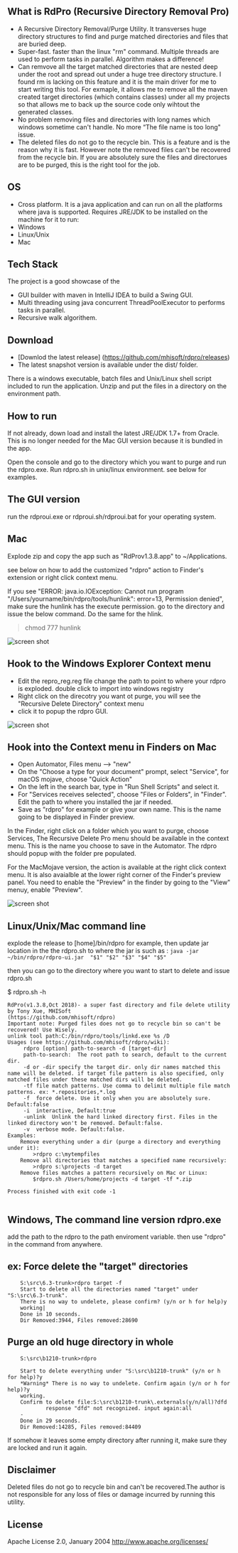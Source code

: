 ## What is RdPro (Recursive Directory Removal Pro)

* A Recursive Directory Removal/Purge Utility.  It transverses huge directory structures to find and purge matched directories and files that are buried deep. 
* Super-fast. faster than the linux "rm" command.  Multiple threads are used to perform tasks in parallel. Algorithm makes a difference! 
* Can remvove all the target matched directories that are nested deep under the root and spread out under a huge tree directory structure. I found rm is lacking on this feature and it is the main driver for me to start writing this tool. For exmaple, it allows me to remove all the maven created target directories (which contains classes) under all my projects so that allows me to back up the source code only wihtout the generated classes. 
* No problem removing files and directories with long names which windows sometime can't handle.  No more “The file name is too long" issue. 
* The deleted files do not go to the recycle bin. This is a feature and is the reason why it is fast. However note the removed files can't be recovered from the recycle bin. If you are absolutely sure the files and directorues are to be purged, this is the right tool for the job. 

## OS 
*  Cross platform. It is a java application and can run on all the platforms where java is supported. Requires JRE/JDK to be installed on the machine for it to run:
*  Windows 
*  Linux/Unix
*  Mac

## Tech Stack
The project is a good showcase of the 
* GUI builder with maven in IntelliJ IDEA to build a Swing GUI.
* Multi threading using java concurrent ThreadPoolExecutor to performs tasks in parallel.
* Recursive walk algorithem.

## Download

- [Downlod the latest release] (https://github.com/mhisoft/rdpro/releases)
- The latest snapshot version is available under the dist/ folder.

There is a windows executable, batch files and Unix/Linux shell script included to run the application. Unzip and put the files in a directory on the environment path. 

## How to run

If not already, down load and install the latest JRE/JDK 1.7+ from Oracle.
This is no longer needed for the Mac GUI version because it is bundled in the app. 

Open the console and go to the directory which you want to purge and run the rdpro.exe.  Run rdpro.sh in unix/linux environment. see below for examples.

## The GUI version 
run the rdproui.exe or rdproui.sh/rdproui.bat for your operating system. 

## Mac
Explode zip and copy the app such as "RdProv1.3.8.app" to ~/Applications.

see below on how to add the customized "rdpro" action to Finder's extension or right click context menu. 

If you see "ERROR: java.io.IOException: Cannot run program "/Users/yourname/bin/rdpro/tools/hunlink": error=13, Permission denied", make sure the hunlink has the execute permission. go to the directory and issue the below command. Do the same for the hlink.

  >chmod 777 hunlink


![screen shot](doc/Screen%20Shot%202015-11-29%20at%2012.52.25%20PM.png "rdproui.exe screenshot")


## Hook to the Windows Explorer Context menu
- Edit the repro_reg.reg file change the path to point to where your rdpro is exploded.
double click to import into windows registry
- Right click on the direcotry you want ot purge, you will see the "Recursive Delete Directory" context menu
- click it to popup the rdpro GUI.

![screen shot](doc/11-22-2014%201-14-12%20PM(2).png "Windows exploer context menu")

## Hook into the Context menu in Finders on Mac

* Open Automator, Files menu --> "new"
* On the "Choose a type for your document" prompt, select "Service", for macOS mojave, choose "Quick Action"
* On the left in the search bar, type in "Run Shell Scripts" and select it.
* For "Services receives selected", choose "Files or Folders", in "Finder". Edit the path to where you installed the jar if needed.
* Save as "rdpro" for example or give your own name. This is the name going to be displayed in Finder preview. 

In the Finder, right click on a folder which you want to purge, choose Services, The Recursive Delete Pro menu should be available in the context menu. This is the name you choose to save in the Automator.  The rdpro should popup with the folder pre populated. 

For the MacMojave version, the action is available at the right click context menu. It is also avaialble at the lower right corner of the Finder's preview panel. You need to enable the "Preview" in the finder by going to the "View" menuy, enable "Preview".  

![screen shot](doc/rdpro-automator-setup.png "Create service using Automator")

## Linux/Unix/Mac command line 
explode the release to [home]/bin/rdpro for example, then update jar location in the the rdpro.sh to where the jar is
such as :
       `java -jar ~/bin/rdpro/rdpro-ui.jar  "$1" "$2" "$3" "$4" "$5"`

then you can go to the directory where you want to start to delete and issue rdpro.sh 

$ rdpro.sh -h

```
RdPro(v1.3.8,Oct 2018)- a super fast directory and file delete utility by Tony Xue, MHISoft
(https://github.com/mhisoft/rdpro)
Important note: Purged files does not go to recycle bin so can't be recovered! Use Wisely.
unlink tool path:C:/bin/rdpro/tools/linkd.exe %s /D 
Usages (see https://github.com/mhisoft/rdpro/wiki):
	 rdpro [option] path-to-search -d [target-dir] 
	 path-to-search:  The root path to search, default to the current dir.
	 -d or -dir specify the target dir. only dir names matched this name will be deleted. if target file pattern is also specified, only matched files under these matched dirs will be deleted.
	 -tf file match patterns. Use comma to delimit multiple file match patterns. ex: *.repositories,*.log
	 -f  force delete. Use it only when you are absolutely sure. Default:false 
	 -i  interactive, Default:true
	 -unlink  Unlink the hard linked directory first. Files in the linked directory won't be removed. Default:false.
	 -v  verbose mode. Default:false.
Examples:
	Remove everything under a dir (purge a directory and everything under it): 
		>rdpro c:\mytempfiles
	Remove all directories that matches a specified name recursively: 
		>rdpro s:\projects -d target 
	Remove files matches a pattern recursively on Mac or Linux:
		$rdpro.sh /Users/home/projects -d target -tf *.zip

Process finished with exit code -1
      
```       

##  Windows, The command line version rdpro.exe
add the path to the rdpro to the path enviroment variable. then  use "rdpro" in  the command from anywhere. 



## ex: Force delete the "target" directories 

```
	S:\src\6.3-trunk>rdpro target -f
	Start to delete all the directories named "target" under "S:\src\6.3-trunk".
	There is no way to undelete, please confirm? (y/n or h for help)y
	working|
	Done in 10 seconds.
	Dir Removed:3944, Files removed:28690
```

## Purge an old huge directory in whole

```
	S:\src\b1210-trunk>rdpro

	Start to delete everything under "S:\src\b1210-trunk" (y/n or h for help)?y
 	*Warning* There is no way to undelete. Confirm again (y/n or h for help)?y
	working.
	Confirm to delete file:S:\src\b1210-trunk\.externals(y/n/all)?dfd
        	response "dfd" not recognized. input again:all
	-
	Done in 29 seconds.
	Dir Removed:14285, Files removed:84409
```


If somehow it leaves some empty directory after running it, make sure they are locked and run it again. 

## Disclaimer
Deleted files do not go to recycle bin and can't be recovered.The author is not responsible for any loss of files or damage incurred by running this utility.

## License
Apache License 2.0, January 2004 http://www.apache.org/licenses/
